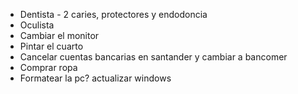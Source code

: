 - Dentista - 2 caries, protectores y endodoncia 
- Oculista
- Cambiar el monitor
- Pintar el cuarto
- Cancelar cuentas bancarias en santander y cambiar a bancomer
- Comprar ropa
- Formatear la pc? actualizar windows



